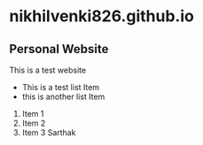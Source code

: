 # nikhilvenki826.github.io

## Personal Website

This is a test website

* This is a test list Item
* this is another list Item

1. Item 1
2. Item 2
3. Item 3 Sarthak
